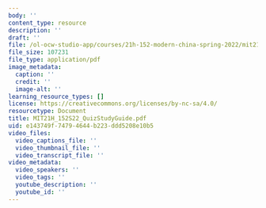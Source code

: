 ```yaml
---
body: ''
content_type: resource
description: ''
draft: ''
file: /ol-ocw-studio-app/courses/21h-152-modern-china-spring-2022/mit21h_152s22_quizstudyguide.pdf
file_size: 107231
file_type: application/pdf
image_metadata:
  caption: ''
  credit: ''
  image-alt: ''
learning_resource_types: []
license: https://creativecommons.org/licenses/by-nc-sa/4.0/
resourcetype: Document
title: MIT21H_152S22_QuizStudyGuide.pdf
uid: e143749f-7479-4644-b223-ddd5208e10b5
video_files:
  video_captions_file: ''
  video_thumbnail_file: ''
  video_transcript_file: ''
video_metadata:
  video_speakers: ''
  video_tags: ''
  youtube_description: ''
  youtube_id: ''
---
```


